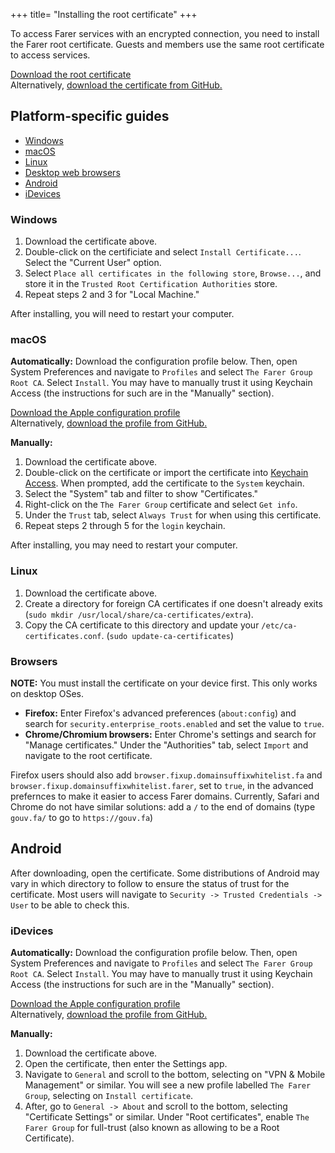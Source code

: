 +++
title= "Installing the root certificate"
+++

To access Farer services with an encrypted connection, you need to install the Farer root certificate. Guests and members use the same root certificate to access services.

<a class="btn download" href="http://certstore.fa/rootca.cer">Download the root certificate</a><br/>
Alternatively, [download the certificate from GitHub.](https://github.com/farergroup/wiki/blob/main/static/certstore/rootca.cer)

## Platform-specific guides
- [Windows](#windows)
- [macOS](#macos)
- [Linux](#linux)
- [Desktop web browsers](#browsers)
- [Android](#android)
- [iDevices](#idevices)

### Windows
1. Download the certificate above.
2. Double-click on the certificiate and select `Install Certificate...`. Select the "Current User" option.
3. Select `Place all certificates in the following store`, `Browse...`, and store it in the `Trusted Root Certification Authorities` store.
4. Repeat steps 2 and 3 for "Local Machine."

After installing, you will need to restart your computer.

### macOS
**Automatically:** Download the configuration profile below. Then, open System Preferences and navigate to `Profiles` and select `The Farer Group Root CA`. Select `Install`. You may have to manually trust it using Keychain Access (the instructions for such are in the "Manually" section).

<a class="btn download" href="http://certstore.fa/FarerGroupCA.mobileconfig">Download the Apple configuration profile</a><br/>
Alternatively, [download the profile from GitHub.](https://github.com/farergroup/wiki/blob/main/static/certstore/FarerGroupCA.mobileconfig)

**Manually:**
1. Download the certificate above.
2. Double-click on the certificate or import the certificate into [Keychain Access](https://support.apple.com/en-gb/guide/keychain-access/kyca1083/mac). When prompted, add the certificate to the `System` keychain.
3. Select the "System" tab and filter to show "Certificates."
4. Right-click on the `The Farer Group` certificate and select `Get info`.
5. Under the `Trust` tab, select `Always Trust` for when using this certificate. 
6. Repeat steps 2 through 5 for the `login` keychain.

After installing, you may need to restart your computer.

### Linux
1. Download the certificate above.
2. Create a directory for foreign CA certificates if one doesn't already exits (`sudo mkdir /usr/local/share/ca-certificates/extra`).
3. Copy the CA certificate to this directory and update your `/etc/ca-certificates.conf`. (`sudo update-ca-certificates`)

### Browsers
**NOTE:** You must install the certificate on your device first. This only works on desktop OSes.

- **Firefox:** Enter Firefox's advanced preferences (`about:config`) and search for `security.enterprise_roots.enabled` and set the value to `true`.
- **Chrome/Chromium browsers:** Enter Chrome's settings and search for "Manage certificates." Under the "Authorities" tab, select `Import` and navigate to the root certificate.

Firefox users should also add `browser.fixup.domainsuffixwhitelist.fa` and `browser.fixup.domainsuffixwhitelist.farer`, set to `true`, in the advanced prefernces to make it easier to access Farer domains. Currently, Safari and Chrome do not have similar solutions: add a `/` to the end of domains (type `gouv.fa/` to go to `https://gouv.fa`)

## Android
After downloading, open the certificate. Some distributions of Android may vary in which directory to follow to ensure the status of trust for the certificate. Most users will navigate to `Security -> Trusted Credentials -> User` to be able to check this.

### iDevices
**Automatically:** Download the configuration profile below. Then, open System Preferences and navigate to `Profiles` and select `The Farer Group Root CA`. Select `Install`. You may have to manually trust it using Keychain Access (the instructions for such are in the "Manually" section).

<a class="btn download" href="http://certstore.fa/FarerGroupCA.mobileconfig">Download the Apple configuration profile</a><br/>
Alternatively, [download the profile from GitHub.](https://github.com/farergroup/wiki/blob/main/static/certstore/FarerGroupCA.mobileconfig)

**Manually:**
1. Download the certificate above.
2. Open the certificate, then enter the Settings app.
3. Navigate to `General` and scroll to the bottom, selecting on "VPN & Mobile Management" or similar. You will see a new profile labelled `The Farer Group`, selecting on `Install certificate`.
4. After, go to `General -> About` and scroll to the bottom, selecting "Certificate Settings" or similar. Under "Root certificates", enable `The Farer Group` for full-trust (also known as allowing to be a Root Certificate).
